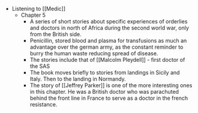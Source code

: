 - Listening to [[Medic]]
	- Chapter 5
		- A series of short stories about specific experiences of orderlies and doctors in north of Africa during the second world war, only from the British side.
		- Penicillin, stored blood and plasma for transfusions as much an advantage over the german army, as the constant reminder to burry the human waste reducing spread of disease.
		- The stories include that of [[Malcolm Pleydell]] - first doctor of the SAS
		- The book moves briefly to stories from landings in Sicily and Italy. Then to the landing in Normandy.
		- The story of [[Jeffrey Parker]] is one of the more interesting ones in this chapter. He was a British doctor who was parachuted behind the front line in France to serve as a doctor in the french resistance.